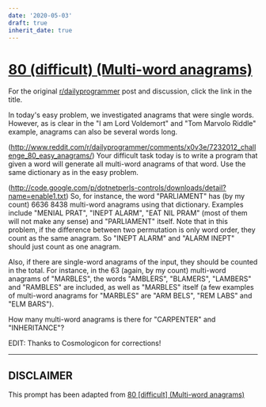 ```yaml
---
date: '2020-05-03'
draft: true
inherit_date: true
---
```


# [80 (difficult) (Multi-word anagrams)](https://www.reddit.com/r/dailyprogrammer/comments/x0vj7/7232012_challenge_80_difficult_multiword_anagrams/)

For the original [r/dailyprogrammer](https://www.reddit.com/r/dailyprogrammer/) post and discussion, click the link in the title.

In today's easy problem, we investigated anagrams that were single words. However, as is clear in the "I am Lord Voldemort" and "Tom Marvolo Riddle" example, anagrams can also be several words long. 

(http://www.reddit.com/r/dailyprogrammer/comments/x0v3e/7232012_challenge_80_easy_anagrams/)
Your difficult task today is to write a program that given a word will generate all multi-word anagrams of that word. Use the same dictionary as in the easy problem. 

(http://code.google.com/p/dotnetperls-controls/downloads/detail?name=enable1.txt)
So, for instance, the word "PARLIAMENT" has (by my count) 6636 8438 multi-word anagrams using that dictionary. Examples include "MENIAL PRAT", "INEPT ALARM", "EAT NIL PRAM" (most of them will not make any sense) and "PARLIAMENT" itself. Note that in this problem, if the difference between two permutation is only word order, they count as the same anagram. So "INEPT ALARM" and "ALARM INEPT" should just count as one anagram. 

Also, if there are single-word anagrams of the input, they should be counted in the total. For instance, in the 63 (again, by my count) multi-word anagrams of "MARBLES", the words "AMBLERS", "BLAMERS", "LAMBERS" and "RAMBLES" are included, as well as "MARBLES" itself (a few examples of multi-word anagrams for "MARBLES" are "ARM BELS", "REM LABS" and "ELM BARS").

How many multi-word anagrams is there for "CARPENTER" and "INHERITANCE"?

EDIT: Thanks to Cosmologicon for corrections!


----
## **DISCLAIMER**
This prompt has been adapted from [80 [difficult] (Multi-word anagrams)](https://www.reddit.com/r/dailyprogrammer/comments/x0vj7/7232012_challenge_80_difficult_multiword_anagrams/
)
